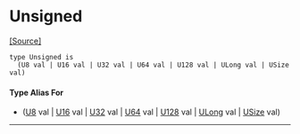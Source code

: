 # Unsigned
<span class="source-link">[[Source]](src/builtin/unsigned.md#L841)</span>
```pony
type Unsigned is
  (U8 val | U16 val | U32 val | U64 val | U128 val | ULong val | USize val)
```

#### Type Alias For

* ([U8](builtin-U8.md) val | [U16](builtin-U16.md) val | [U32](builtin-U32.md) val | [U64](builtin-U64.md) val | [U128](builtin-U128.md) val | [ULong](builtin-ULong.md) val | [USize](builtin-USize.md) val)

---

